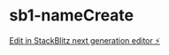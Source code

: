 # sb1-nameCreate

[Edit in StackBlitz next generation editor ⚡️](https://stackblitz.com/~/github.com/YutaShibuyaCoder/sb1-nameCreate)